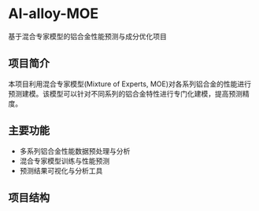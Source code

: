 # Al-alloy-MOE

基于混合专家模型的铝合金性能预测与成分优化项目

## 项目简介

本项目利用混合专家模型(Mixture of Experts, MOE)对各系列铝合金的性能进行预测建模。该模型可以针对不同系列的铝合金特性进行专门化建模，提高预测精度。

## 主要功能

- 多系列铝合金性能数据预处理与分析
- 混合专家模型训练与性能预测
- 预测结果可视化与分析工具

## 项目结构

